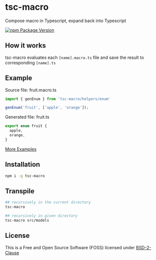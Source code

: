 # tsc-macro
Compose macro in Typescript, expand back into Typescript

[![npm Package Version](https://img.shields.io/npm/v/tsc-macro.svg?maxAge=2592000)](https://www.npmjs.com/package/tsc-macro)

## How it works

tsc-macro evaluates each `[name].macro.ts` file and save the result to corresponding `[name].ts`

## Example
Source file: fruit.macro.ts
```typescript
import { genEnum } from 'tsc-macro/helpers/enum'

genEnum('fruit', ['apple', 'orange']);
```
Generated file: fruit.ts
```typescript
export enum fruit {
  apple,
  orange,
}
```

[More Examples](./examples)

## Installation
```bash
npm i -g tsc-macro
```

## Transpile
```bash
## recursively in the current directory
tsc-macro

## recursively in given directory
tsc-macro src/models
```

## License
This is a Free and Open Source Software (FOSS) licensed under
[BSD-2-Clause](./LICENSE)
